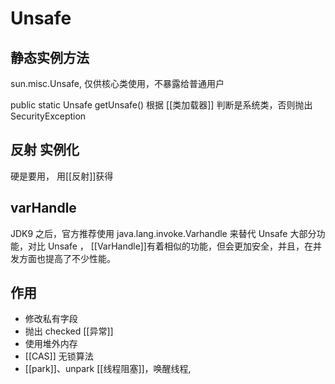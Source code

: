# Unsafe

## 静态实例方法
sun.misc.Unsafe, 仅供核心类使用，不暴露给普通用户

public static Unsafe getUnsafe()
根据 [[类加载器]] 判断是系统类，否则抛出SecurityException

## 反射 实例化
硬是要用， 用[[反射]]获得
## varHandle

JDK9 之后，官方推荐使用 java.lang.invoke.Varhandle 来替代 Unsafe 大部分功能，对比 Unsafe ，
[[VarHandle]]有着相似的功能，但会更加安全，并且，在并发方面也提高了不少性能。
## 作用
- 修改私有字段
- 抛出 checked [[异常]]
- 使用堆外内存
- [[CAS]] 无锁算法
- [[park]]、unpark [[线程阻塞]]，唤醒线程, 